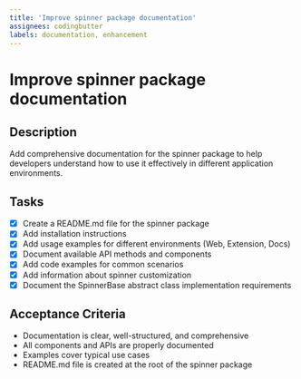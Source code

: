 ```yaml
---
title: 'Improve spinner package documentation'
assignees: codingbutter
labels: documentation, enhancement
---
```


# Improve spinner package documentation

## Description
Add comprehensive documentation for the spinner package to help developers understand how to use it effectively in different application environments.

## Tasks
- [x] Create a README.md file for the spinner package
- [x] Add installation instructions
- [x] Add usage examples for different environments (Web, Extension, Docs)
- [x] Document available API methods and components
- [x] Add code examples for common scenarios
- [x] Add information about spinner customization
- [x] Document the SpinnerBase abstract class implementation requirements

## Acceptance Criteria
- Documentation is clear, well-structured, and comprehensive
- All components and APIs are properly documented
- Examples cover typical use cases
- README.md file is created at the root of the spinner package